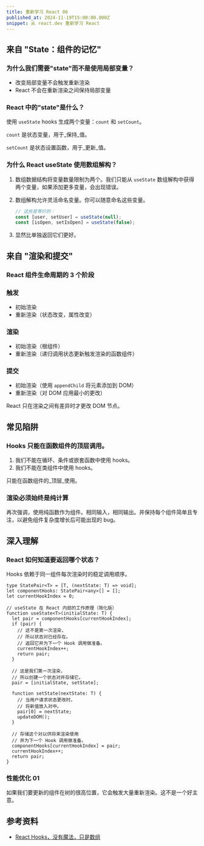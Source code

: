 ```yaml
---
title: 重新学习 React 06
published_at: 2024-11-19T15:00:00.000Z
snippet: 从 react.dev 重新学习 React
---
```


## 来自 "State：组件的记忆"

### 为什么我们需要"state"而不是使用局部变量？

- 改变局部变量不会触发重新渲染
- React 不会在重新渲染之间保持局部变量

### React 中的"state"是什么？

使用 `useState` hooks 生成两个变量：`count` 和 `setCount`。

`count` 是状态变量，用于_保持_值。

`setCount` 是状态设置函数，用于_更新_值。

### 为什么 React useState 使用数组解构？

1. 数组数据结构将变量数量限制为两个。我们只能从 `useState` 数组解构中获得两个变量，如果添加更多变量，会出现错误。

2. 数组解构允许灵活命名变量。你可以随意命名这些变量。

   ```jsx
   // 这些是等价的：
   const [user, setUser] = useState(null);
   const [isOpen, setIsOpen] = useState(false);
   ```

3. 显然比单独返回它们更好。

## 来自 "渲染和提交"

### React 组件生命周期的 3 个阶段

### 触发

- 初始渲染
- 重新渲染（状态改变，属性改变）

### 渲染

- 初始渲染（根组件）
- 重新渲染（递归调用状态更新触发渲染的函数组件）

### 提交

- 初始渲染（使用 `appendChild` 将元素添加到 DOM）
- 重新渲染（对 DOM 应用最小的更改）

React 只在渲染之间有差异时才更改 DOM 节点。

## 常见陷阱

### Hooks 只能在函数组件的顶层调用。

1. 我们不能在循环、条件或嵌套函数中使用 hooks。
2. 我们不能在类组件中使用 hooks。

只能在函数组件的_顶层_使用。

### 渲染必须始终是纯计算

再次强调，使用纯函数作为组件。相同输入，相同输出。并保持每个组件简单且专注，以避免组件复杂度增长后可能出现的 bug。

## 深入理解

### React 如何知道要返回哪个状态？

Hooks 依赖于同一组件每次渲染时的稳定调用顺序。

```tsx
type StatePair<T> = [T, (nextState: T) => void];
let componentHooks: StatePair<any>[] = [];
let currentHookIndex = 0;

// useState 在 React 内部的工作原理（简化版）
function useState<T>(initialState: T) {
  let pair = componentHooks[currentHookIndex];
  if (pair) {
    // 这不是第一次渲染，
    // 所以状态对已经存在。
    // 返回它并为下一个 Hook 调用做准备。
    currentHookIndex++;
    return pair;
  }

  // 这是我们第一次渲染，
  // 所以创建一个状态对并存储它。
  pair = [initialState, setState];

  function setState(nextState: T) {
    // 当用户请求状态更改时，
    // 将新值放入对中。
    pair[0] = nextState;
    updateDOM();
  }

  // 存储这个对以供将来渲染使用
  // 并为下一个 Hook 调用做准备。
  componentHooks[currentHookIndex] = pair;
  currentHookIndex++;
  return pair;
}
```

### 性能优化 01

如果我们要更新的组件在树的很高位置，它会触发大量重新渲染。这不是一个好主意。

## 参考资料

- [React Hooks，没有魔法，只是数组](https://medium.com/@ryardley/react-hooks-not-magic-just-arrays-cd4f1857236e)